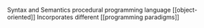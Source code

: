 
Syntax and Semantics
procedural programming language
[[object-oriented]]
Incorporates different [[programming paradigms]]